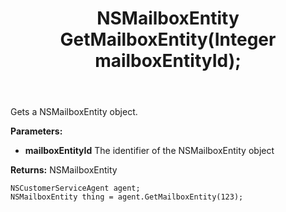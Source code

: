 ﻿---
uid: crmscript_ref_NSCustomerServiceAgent_GetMailboxEntity
title: NSMailboxEntity GetMailboxEntity(Integer mailboxEntityId);
intellisense: NSCustomerServiceAgent.GetMailboxEntity
keywords: NSCustomerServiceAgent, GetMailboxEntity
so.topic: reference
---

Gets a NSMailboxEntity object.

**Parameters:**
 - **mailboxEntityId** The identifier of the NSMailboxEntity object

**Returns:** NSMailboxEntity

```crmscript
NSCustomerServiceAgent agent;
NSMailboxEntity thing = agent.GetMailboxEntity(123);
```

